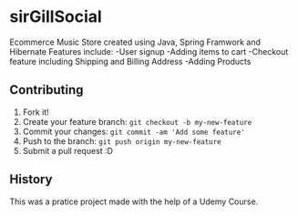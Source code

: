 # sirGillSocial
Ecommerce Music Store created using Java, Spring Framwork and Hibernate
Features include:
-User signup
-Adding items to cart
-Checkout feature including Shipping and Billing Address 
-Adding Products
## Contributing
1. Fork it!
2. Create your feature branch: `git checkout -b my-new-feature`
3. Commit your changes: `git commit -am 'Add some feature'`
4. Push to the branch: `git push origin my-new-feature`
5. Submit a pull request :D

## History
This was a pratice project made with the help of a Udemy Course. 
</snippet>
